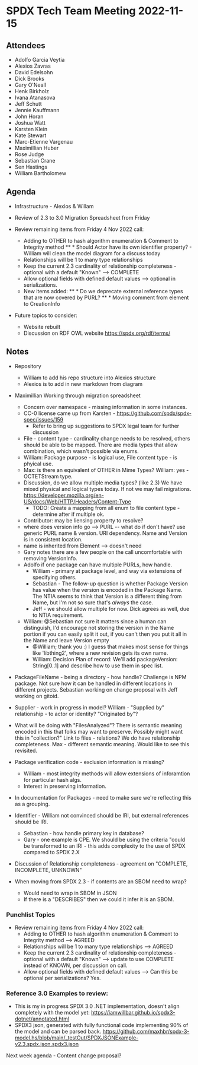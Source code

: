 # SPDX Tech Team Meeting  2022-11-15

## Attendees
* Adolfo Garcia Veytia
* Alexios Zavras
* David Edelsohn
* Dick Brooks
* Gary O'Neall
* Henk Birkholz
* Ivana Atanasova
* Jeff Schutt
* Jennie Kauffmann
* John Horan
* Joshua Watt
* Karsten Klein
* Kate Stewart
* Marc-Etienne Vargenau
* Maximillian Huber
* Rose Judge
* Sebastian Crane
* Sen Hastings
* William Bartholomew

## Agenda
* Infrastructure - Alexios & Willam
* Review of 2.3 to 3.0 Migration Spreadsheet from Friday
* Review remaining items from Friday 4 Nov 2022 call:
  * Adding to OTHER to hash algorithm enumeration & Comment to Integrity method
**  * Should Actor have its own identifier property? - William will clean the model diagram for a discuss today
  * Relationships will be 1 to many type relationships
  * Keep the current 2.3 cardinality of relationship completeness - optional with a default "Known" --> COMPLETE
  * Allow optional fields with defined default values --> optional in serializations.
  * New items added:
**    * Do we deprecate external reference types that are now covered by PURL?
**    * Moving comment from element to CreationInfo

* Future topics to consider:
  * Website rebuilt
  * Discussion on RDF OWL website https://spdx.org/rdf/terms/

## Notes
* Repository
   * William to add his repo structure into Alexios structure
   * Alexios is to add in new markdown from diagram

* Maximillian Working through migration spreadsheet
  * Concern over namespace - missing information in some instances.
  * CC-0 license came up from Karsten - https://github.com/spdx/spdx-spec/issues/159
    * Refer to bring up suggestions to SPDX legal team for further discussion
  * File - content type - cardinality change needs to be resolved, others should be able to be mapped.   There are media types that allow combination, which wasn't possible via enums.
  * William:  Package purpose - is logical use,   File content type - is phyical use.
  * Max: is there an equivalent of OTHER in Mime Types?  William:  yes - OCTETStream type.
  * Discussion, do we allow multiple media types?  (like 2.3)  We have mixed physical and logical types today.  If not we may fail migrations.   https://developer.mozilla.org/en-US/docs/Web/HTTP/Headers/Content-Type
     * TODO:  Create a mapping from all enum to file content type - determine after if multiple ok.
  * Contributor:  may be liensing property to resolve?
  * where does version info go --> PURL  -- what do if don't have?  use generic PURL name & version.   URI dependency.  Name and Version is in consistent location.
  * name is inherited from Element --> doesn't need
  * Gary notes there are a few people on the call uncomfortable with removing VersionInfo.
  * Adolfo if one package can have multiple PURLs, how handle.
    * William - primary at package level, and way via extensions of specifying others.
    * Sebastian - The follow-up question is whether Package Version has value when the version is encoded in the Package Name. The NTIA seems to think that Version is a different thing from Name, but I'm not so sure that's *always* the case.
    * Jeff - we should allow multiple for now.   Dick agrees as well, due to NTIA requirement.
  * William:  @Sebastian not sure it matters since a human can distinguish, I'd encourage not storing the version in the Name portion if you can easily split it out, if you can't then you put it all in the Name and leave Version empty
     * @William; thank you :) I guess that makes most sense for things like 'libthing2', where a new revision gets its own name.
     * William:  Decision Plan of record: We'll add packageVersion: String[0..1] and describe how to use them in spec list.

* PackageFileName - being a directory - how handle?   Challenge is NPM package.  Not sure how it can be handled in different locations in different projects.   Sebastian working on change proposal with Jeff working on gitoid.

* Supplier - work in progress in model?   William - "Supplied by" relationship - to actor or identity?   "Originated by"?

* What will be doing with "FilesAnalyzed"?   There is semantic meaning encoded in this that folks may want to preserve.    Possibly might want this in "collection?"  Link to files - relations?   We do have relationship completeness.   Max - different semantic meaning.   Would like to see this revisited.

* Package verification code - exclusion information is missing?
   * William - most integrity methods will allow extensions of inforamtion for particular hash algs.
   * Interest in preserving information.

* In documentation for Packages - need to make sure we're reflecting this as a grouping.

* Identifier - William not convinced should be IRI,  but external references should be IRI.
  * Sebastian - how handle primary key in database?
  * Gary - one example is CPE.  We should be using the criteria "could be transformed to an IRI - this adds complexity to the use of SPDX compared to SPDX 2.X

* Discussion of Relationship completeness - agreement on "COMPLETE, INCOMPLETE, UNKNOWN"

* When moving from SPDX 2.3 - if contents are an SBOM need to wrap?
  * Would need to wrap in SBOM in JSON
  * If there is a "DESCRIBES" then we could it infer it is an SBOM.

### Punchlist Topics
* Review remaining items from Friday 4 Nov 2022 call:
  * Adding to OTHER to hash algorithm enumeration & Comment to Integrity method --> AGREED
  * Relationships will be 1 to many type relationships --> AGREED
  * Keep the current 2.3 cardinality of relationship completeness - optional with a default "Known" --> update to use COMPLETE instead of KNOWN, per discussion on call.
  * Allow optional fields with defined default values --> Can this be optional per serializations?  Yes.

### Reference 3.0 Examples to review:
- This is my in progress SPDX 3.0 .NET implementation, doesn't align completely with the model yet: https://iamwillbar.github.io/spdx3-dotnet/annotated.html
- SPDX3 json, generated with fully functional code implementing 90% of the model and can be parsed back. https://github.com/maxhbr/spdx-3-model.hs/blob/main/_testOut/SPDXJSONExample-v2.3.spdx.json.spdx3.json

Next week agenda - Content change proposal?
